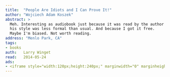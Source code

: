 ```yaml
---
title:	"People Are Idiots and I Can Prove It!"
author: "Wojciech Adam Koszek"
abstract: >
  Meh. Interesting as audiobook just because it was read by the author and
  his style was less formal than usual. And because I got it free. 
  Maybe I'm biased. Not worth reading.
address: "Menlo Park, CA"
tags:
- books
auth:	Larry Winget
read:	2014-05-24
ads:
- <iframe style="width:120px;height:240px;" marginwidth="0" marginheight="0" scrolling="no" frameborder="0" src="//ws-na.amazon-adsystem.com/widgets/q?ServiceVersion=20070822&OneJS=1&Operation=GetAdHtml&MarketPlace=US&source=ss&ref=ss_til&ad_type=product_link&tracking_id=wkoszek-20&marketplace=amazon&region=US&placement=B001TKKC1C&asins=B001TKKC1C&linkId=3TSRKW4KZOGCK422&show_border=false&link_opens_in_new_window=true&price_color=333333&title_color=C00000&bg_color=FFFFFF"></iframe>
---
```


